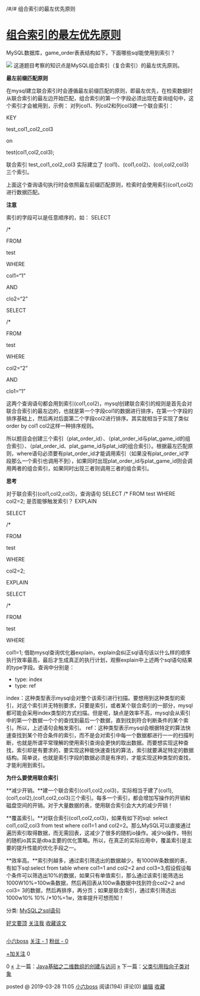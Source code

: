 /#/# 组合索引的最左优先原则

# [组合索引的最左优先原则](https://www.cnblogs.com/CKhomepage/p/10613618.html)

MySQL数据库，game_order表表结构如下，下面哪些sql能使用到索引？

![](https://img2018.cnblogs.com/blog/1634165/201903/1634165-20190328103958526-580710965.png)
这道题目考察的知识点是MySQL组合索引（复合索引）的最左优先原则。

**最左前缀匹配原则**

在mysql建立联合索引时会遵循最左前缀匹配的原则，即最左优先，在检索数据时从联合索引的最左边开始匹配，组合索引的第一个字段必须出现在查询组句中，这个索引才会被用到，示例：
对列col1、列col2和列col3建一个联合索引：

KEY

test_col1_col2_col3

on

test(col1,col2,col3);

联合索引
test_col1_col2_col3
实际建立了
(col1)、(col1,col2)、(col,col2,col3)
三个索引。

上面这个查询语句执行时会依照最左前缀匹配原则，检索时会使用索引(col1,col2)进行数据匹配。

**注意**

索引的字段可以是任意顺序的，如：
SELECT

/*

FROM

test

WHERE

col1=“1”

AND

clo2=“2”

SELECT

/*

FROM

test

WHERE

col2=“2”

AND

clo1=“1”

这两个查询语句都会用到索引(col1,col2)，mysql创建联合索引的规则是首先会对联合合索引的最左边的，也就是第一个字段col1的数据进行排序，在第一个字段的排序基础上，然后再对后面第二个字段col2进行排序。其实就相当于实现了类似 order by col1 col2这样一种排序规则。

所以题目会创建三个索引（plat_order_id）、（plat_order_id与plat_game_id的组合索引）、（plat_order_id、plat_game_id与plat_id的组合索引）。根据最左匹配原则，where语句必须要有plat_order_id才能调用索引（如果没有plat_order_id字段那么一个索引也调用不到），如果同时出现plat_order_id与plat_game_id则会调用两者的组合索引，如果同时出现三者则调用三者的组合索引。

**思考**

对于联合索引(col1,col2,col3)，查询语句
SELECT /* FROM test WHERE col2=2;
是否能够触发索引？
EXPLAIN

SELECT

/*

FROM

test

WHERE

col2=2;

EXPLAIN

SELECT

/*

FROM

test

WHERE

col1=1;
借助mysql查询优化器explain，explain会纠正sql语句该以什么样的顺序执行效率最高，最后才生成真正的执行计划，观察explain中上述两个sql语句结果的type字段。查询中分别是：

* type: index
* type: ref

index：这种类型表示mysql会对整个该索引进行扫描。要想用到这种类型的索引，对这个索引并无特别要求，只要是索引，或者某个联合索引的一部分，mysql都可能会采用index类型的方式扫描。但是呢，缺点是效率不高，mysql会从索引中的第一个数据一个个的查找到最后一个数据，直到找到符合判断条件的某个索引。所以，上述语句会触发索引。
ref：这种类型表示mysql会根据特定的算法快速查找到某个符合条件的索引，而不是会对索引中每一个数据都进行一一的扫描判断，也就是所谓平常理解的使用索引查询会更快的取出数据。而要想实现这种查找，索引却是有要求的，要实现这种能快速查找的算法，索引就要满足特定的数据结构。简单说，也就是索引字段的数据必须是有序的，才能实现这种类型的查找，才能利用到索引。

**为什么要使用联合索引**

**减少开销。**建一个联合索引(col1,col2,col3)，实际相当于建了(col1),(col1,col2),(col1,col2,col3)三个索引。每多一个索引，都会增加写操作的开销和磁盘空间的开销。对于大量数据的表，使用联合索引会大大的减少开销！

**覆盖索引。**对联合索引(col1,col2,col3)，如果有如下的sql: select col1,col2,col3 from test where col1=1 and col2=2。那么MySQL可以直接通过遍历索引取得数据，而无需回表，这减少了很多的随机io操作。减少io操作，特别的随机io其实是dba主要的优化策略。所以，在真正的实际应用中，覆盖索引是主要的提升性能的优化手段之一。

**效率高。**索引列越多，通过索引筛选出的数据越少。有1000W条数据的表，有如下sql:select from table where col1=1 and col2=2 and col3=3,假设假设每个条件可以筛选出10%的数据，如果只有单值索引，那么通过该索引能筛选出1000W10%=100w条数据，然后再回表从100w条数据中找到符合col2=2 and col3= 3的数据，然后再排序，再分页；如果是联合索引，通过索引筛选出1000w10% 10% /*10%=1w，效率提升可想而知！

分类: [MySQL之sql语句](https://www.cnblogs.com/CKhomepage/category/1430769.html)

[好文要顶]() [关注我]() [收藏该文]() [![]()]( "分享至新浪微博") [![]()]( "分享至微信")

[![]()](https://home.cnblogs.com/u/CKhomepage/)

[小六boss](https://home.cnblogs.com/u/CKhomepage/)
[关注 - 1](https://home.cnblogs.com/u/CKhomepage/followees)
[粉丝 - 0](https://home.cnblogs.com/u/CKhomepage/followers)

[+加关注]()
0

0
[«](https://www.cnblogs.com/CKhomepage/p/10613158.html) 上一篇：[Java基础之二维数组的创建与访问](https://www.cnblogs.com/CKhomepage/p/10613158.html "发布于2019-03-28 10:18")
[»](https://www.cnblogs.com/CKhomepage/p/10613742.html) 下一篇：[父类引用指向子类对象](https://www.cnblogs.com/CKhomepage/p/10613742.html "发布于2019-03-28 11:20")

posted @ 2019-03-28 11:05 [小六boss](https://www.cnblogs.com/CKhomepage/) 阅读(194) 评论(0) [编辑](https://i.cnblogs.com/EditPosts.aspx?postid=10613618) [收藏]()